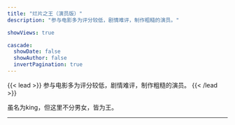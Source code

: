 ```yaml
---
title: "烂片之王（演员版）"
description: "参与电影多为评分较低，剧情难评，制作粗糙的演员。"

showViews: true

cascade:
  showDate: false
  showAuthor: false
  invertPagination: true
---
```


{{< lead >}}
参与电影多为评分较低，剧情难评，制作粗糙的演员。
{{< /lead >}}

虽名为king，但这里不分男女，皆为王。

---
